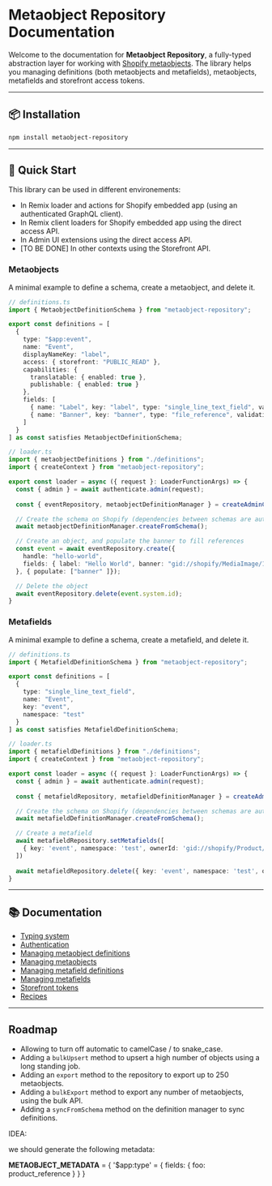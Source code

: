 # Metaobject Repository Documentation

Welcome to the documentation for **Metaobject Repository**, a fully-typed abstraction layer for working with [Shopify metaobjects](https://shopify.dev/docs/custom-data/metaobjects). The library helps you managing definitions (both metaobjects and metafields), metaobjects, metafields and storefront access tokens.

---

## 📦 Installation

```bash
npm install metaobject-repository
```

---

## 🚀 Quick Start

This library can be used in different environements:

* In Remix loader and actions for Shopify embedded app (using an authenticated GraphQL client).
* In Remix client loaders for Shopify embedded app using the direct access API.
* In Admin UI extensions using the direct access API.
* [TO BE DONE] In other contexts using the Storefront API.

### Metaobjects

A minimal example to define a schema, create a metaobject, and delete it.

```ts
// definitions.ts
import { MetaobjectDefinitionSchema } from "metaobject-repository";

export const definitions = [
  {
    type: "$app:event",
    name: "Event",
    displayNameKey: "label",
    access: { storefront: "PUBLIC_READ" },
    capabilities: {
      translatable: { enabled: true },
      publishable: { enabled: true }
    },
    fields: [
      { name: "Label", key: "label", type: "single_line_text_field", validations: { max: 255 } },
      { name: "Banner", key: "banner", type: "file_reference", validations: { fileTypes: ["Image"] } }
    ]
  }
] as const satisfies MetaobjectDefinitionSchema;
```

```ts
// loader.ts
import { metaobjectDefinitions } from "./definitions";
import { createContext } from "metaobject-repository";

export const loader = async ({ request }: LoaderFunctionArgs) => {
  const { admin } = await authenticate.admin(request);
  
  const { eventRepository, metaobjectDefinitionManager } = createAdminContext({ client: admin.graphql, metaobjectDefinitions });

  // Create the schema on Shopify (dependencies between schemas are automatically resolved)
  await metaobjectDefinitionManager.createFromSchema();

  // Create an object, and populate the banner to fill references
  const event = await eventRepository.create({
    handle: "hello-world",
    fields: { label: "Hello World", banner: "gid://shopify/MediaImage/123" }
  }, { populate: ["banner" ]});

  // Delete the object
  await eventRepository.delete(event.system.id);
}
```

### Metafields

A minimal example to define a schema, create a metafield, and delete it.

```ts
// definitions.ts
import { MetafieldDefinitionSchema } from "metaobject-repository";

export const definitions = [
  {
    type: "single_line_text_field",
    name: "Event",
    key: "event",
    namespace: "test"
  }
] as const satisfies MetafieldDefinitionSchema;
```

```ts
// loader.ts
import { metafieldDefinitions } from "./definitions";
import { createContext } from "metaobject-repository";

export const loader = async ({ request }: LoaderFunctionArgs) => {
  const { admin } = await authenticate.admin(request);
  
  const { metafieldRepository, metafieldDefinitionManager } = createAdminContext({ client: admin.graphql, metafieldDefinitions });

  // Create the schema on Shopify (dependencies between schemas are automatically resolved)
  await metafieldDefinitionManager.createFromSchema();

  // Create a metafield
  await metafieldRepository.setMetafields([
    { key: 'event', namespace: 'test', ownerId: 'gid://shopify/Product/123', value: 'something' }
  ])
  
  await metafieldRepository.delete({ key: 'event', namespace: 'test', ownerId: 'gid://shopify/Product/123' });
}
```

---

## 📚 Documentation

- [Typing system](./docs/1-typing.md)
- [Authentication](./docs/2-authentication.md)
- [Managing metaobject definitions](./docs/3-metaobject-definitions.md)
- [Managing metaobjects](./docs/4-metaobjects.md)
- [Managing metafield definitions](./docs/5-metafield-definitions.md)
- [Managing metafields](./docs/6-metafields.md)
- [Storefront tokens](./docs/7-storefront-tokens.md)
- [Recipes](./docs/8-recipes.md)

---

## Roadmap

* Allowing to turn off automatic to camelCase / to snake_case.
* Adding a `bulkUpsert` method to upsert a high number of objects using a long standing job.
* Adding an `export` method to the repository to export up to 250 metaobjects.
* Adding a `bulkExport` method to export any number of metaobjects, using the bulk API.
* Adding a `syncFromSchema` method on the definition manager to sync definitions.



IDEA:

we should generate the following metadata:

__METAOBJECT_METADATA__ = {
  '$app:type' = {
    fields: {
      foo: product_reference
    }
  }
}